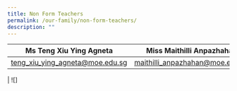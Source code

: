 ```yaml
---
title: Non Form Teachers
permalink: /our-family/non-form-teachers/
description: ""
---
```

| Ms Teng Xiu Ying Agneta | Miss Maithilli Anpazhahan | Mrs Janet Chan |
| -------- | -------- | -------- |
| teng_xiu_ying_agneta@moe.edu.sg     | maithilli_anpazhahan@moe.edu.sg     | janet_chankho@moe.edu.sg     |



| ![]